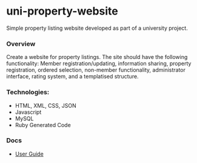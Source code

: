 # uni-property-website
Simple property listing website developed as part of a university project.

### Overview
Create a website for property listings. The site should have the following functionality: Member registration/updating, information sharing, property registration, ordered selection, non-member functionality, administrator interface, rating system, and a templatised structure.

### Technologies:
- HTML, XML, CSS, JSON
- Javascript
- MySQL
- Ruby Generated Code

### Docs
- [User Guide](documentation.pdf)